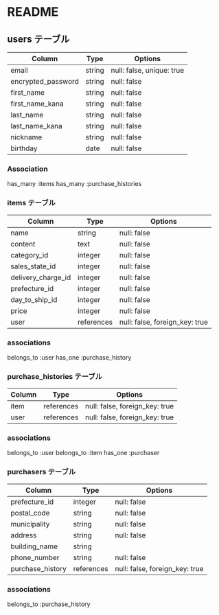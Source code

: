 # README

## users テーブル

| Column             | Type   | Options     |
| ------------------ | ------ | ----------- |
| email              | string | null: false, unique: true |
| encrypted_password | string | null: false |
| first_name         | string | null: false |
| first_name_kana    | string | null: false |
| last_name          | string | null: false |
| last_name_kana     | string | null: false |
| nickname           | string | null: false |
| birthday           | date   | null: false |


### Association
has_many :items
has_many :purchase_histories

### items テーブル

| Column             | Type       | Options     |
| ------------------ | ---------- | ----------- |
| name               | string     | null: false |
| content            | text       | null: false |
| category_id        | integer    | null: false |
| sales_state_id     | integer    | null: false |
| delivery_charge_id | integer    | null: false |
| prefecture_id      | integer    | null: false |
| day_to_ship_id     | integer    | null: false |
| price              | integer    | null: false |
| user               | references | null: false, foreign_key: true |

### associations
belongs_to :user
has_one :purchase_history

###  purchase_histories テーブル
| Column             | Type       | Options                        |
| ------------------ | ---------- | ------------------------------ |
| item               | references | null: false, foreign_key: true |
| user               | references | null: false, foreign_key: true |

### associations
belongs_to :user
belongs_to :item
has_one :purchaser

###  purchasers テーブル

| Column             | Type       | Options     |
| ------------------ | ---------- | ----------- |
| prefecture_id      | integer    | null: false |
| postal_code        | string     | null: false |
| municipality       | string     | null: false |
| address            | string     | null: false |
| building_name      | string     |
| phone_number       | string     | null: false |
| purchase_history   | references | null: false, foreign_key: true |

### associations
belongs_to :purchase_history


